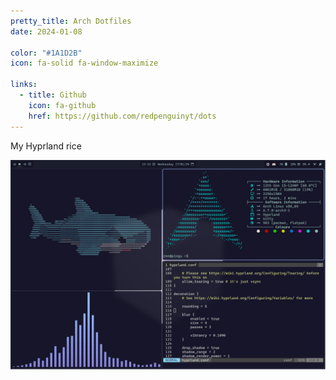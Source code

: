 ```yaml
---
pretty_title: Arch Dotfiles
date: 2024-01-08

color: "#1A1D2B"
icon: fa-solid fa-window-maximize

links:
  - title: Github
    icon: fa-github
    href: https://github.com/redpenguinyt/dots
---
```


My Hyprland rice

![Hyprland Screenshot](/assets/images/hyprdots_screenshot.png)